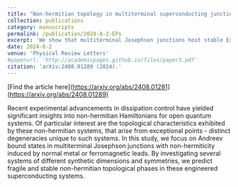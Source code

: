 ```yaml
---
title: "Non-hermitian topology in multiterminal superconducting junctions"
collection: publications
category: manuscripts
permalink: /publication/2024-8-2-EPs
excerpt: 'We show that multiterminal Josephson junctions host stable Exceptionals points via coupling to normal metal leads.'
date: 2024-8-2
venue: 'Physical Review Letters'
#paperurl: 'http://academicpages.github.io/files/paper3.pdf'
citation: 'arXiv:2408.01289 (2024).'
---
```


[Find the article here](https://arxiv.org/abs/2408.01281](https://arxiv.org/abs/2408.01289)

Recent experimental advancements in dissipation control have yielded significant insights into non-hermitian Hamiltonians for open quantum systems. Of particular interest are the topological characteristics exhibited by these non-hermitian systems, that arise from exceptional points - distinct degeneracies unique to such systems. In this study, we focus on Andreev bound states in multiterminal Josephson junctions with non-hermiticity induced by normal metal or ferromagnetic leads. By investigating several systems of different synthetic dimensions and symmetries, we predict fragile and stable non-hermitian topological phases in these engineered superconducting systems.
